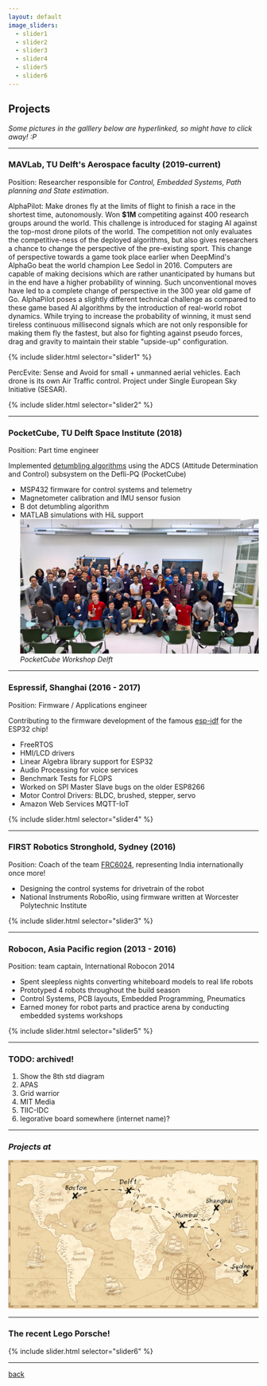 ```yaml
---
layout: default
image_sliders:
  - slider1
  - slider2
  - slider3
  - slider4
  - slider5
  - slider6
---
```


## Projects

*Some pictures in the galllery below are hyperlinked, so might have to click away! :P*

* * *

### MAVLab, TU Delft's Aerospace faculty (2019-current)
Position: Researcher responsible for *Control, Embedded Systems, Path planning and State estimation*. 

AlphaPilot: Make drones fly at the limits of flight to finish a race in the shortest time, autonomously. Won **$1M** competiting against 400 research groups around the world. This challenge is introduced for staging AI against the top-most drone pilots of the world. The competition not only evaluates the competitive-ness of the deployed algorithms, but also gives researchers a chance to change the perspective of the pre-existing sport. This change of perspective towards a game took place earlier when DeepMind's AlphaGo beat the world champion Lee Sedol in 2016. Computers are capable of making decisions which are rather unanticipated by humans but in the end have a higher probability of winning. Such unconventional moves have led to a complete change of perspective in the 300 year old game of Go. AlphaPilot poses a slightly different technical challenge as compared to these game based AI algorithms by the introduction of real-world robot dynamics. While trying to increase the probability of winning, it must send tireless continuous millisecond signals which are not only responsible for making them fly the fastest, but also for fighting against pseudo forces, drag and gravity to maintain their stable "upside-up" configuration.

{% include slider.html selector="slider1" %} 

PercEvite: Sense and Avoid for small + unmanned aerial vehicles. Each drone is its own Air Traffic control. Project under Single European Sky Initiative (SESAR).

{% include slider.html selector="slider2" %} 

* * *

### PocketCube, TU Delft Space Institute (2018)
Position: Part time engineer

Implemented [detumbling algorithms](https://github.com/nilay994/detumble) using the ADCS (Attitude Determination and Control) subsystem on the Defli-PQ (PocketCube)
- MSP432 firmware for control systems and telemetry
- Magnetometer calibration and IMU sensor fusion
- B dot detumbling algorithm
- MATLAB simulations with HiL support
![PocketCube Workshop Delft](img/12.jpg)
*PocketCube Workshop Delft*

* * *

### Espressif, Shanghai (2016 - 2017)
Position: Firmware / Applications engineer

Contributing to the firmware development of the famous [esp-idf](https://github.com/espressif/esp-idf) for the ESP32 chip!
- FreeRTOS
- HMI/LCD drivers
- Linear Algebra library support for ESP32
- Audio Processing for voice services
- Benchmark Tests for FLOPS
- Worked on SPI Master Slave bugs on the older ESP8266
- Motor Control Drivers: BLDC, brushed, stepper, servo
- Amazon Web Services MQTT-IoT

{% include slider.html selector="slider4" %}

* * *

### FIRST Robotics Stronghold, Sydney (2016)
Position: Coach of the team [FRC6024](http://rfactor6024.com/), representing India internationally once more!
- Designing the control systems for drivetrain of the robot
- National Instruments RoboRio, using firmware written at Worcester Polytechnic Institute 

{% include slider.html selector="slider3" %}

* * *

### Robocon, Asia Pacific region (2013 - 2016)
Position: team captain, International Robocon 2014
- Spent sleepless nights converting whiteboard models to real life robots
- Prototyped 4 robots throughout the build season
- Control Systems, PCB layouts, Embedded Programming, Pneumatics
- Earned money for robot parts and practice arena by conducting embedded systems workshops

{% include slider.html selector="slider5" %}

* * *

### TODO: archived!
1. Show the 8th std diagram
2. APAS
3. Grid warrior
4. MIT Media
5. TIIC-IDC
6. legorative board somewhere (internet name)?

* * *

### *Projects at*
![projects at](img/world_map.png)

* * *

### The recent Lego Porsche!

{% include slider.html selector="slider6" %}

* * *

[back](./)
